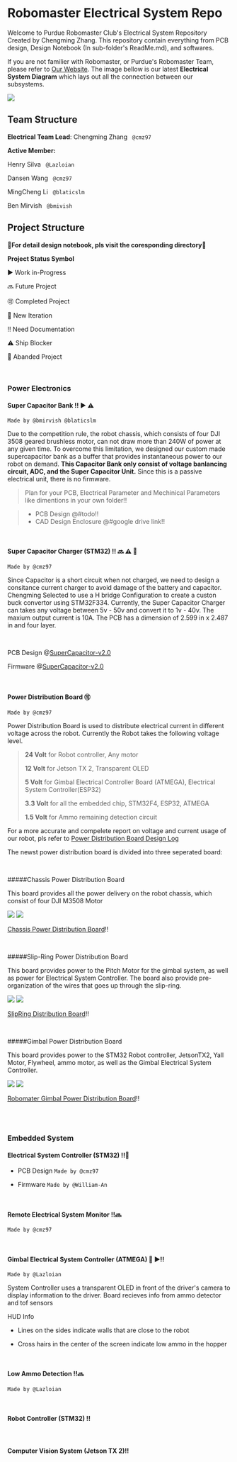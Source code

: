 # Robomaster Electrical System Repo
Welcome to Purdue Robomaster Club's Electrical System Repository Created by Chengming Zhang. This repository contain everything from PCB design, Design Notebook (In sub-folder's ReadMe.md), and softwares. 

If you are not familier with Robomaster, or Purdue's Robomaster Team, please refer to [Our Website](https://www.PurdueRM.com "Purdue Robomaster"). The image bellow is our latest **Electrical System Diagram** which lays out all the connection between our subsystems.

<img src = "https://github.com/RoboMaster-Club/Power-System/raw/master/Electrical Diagram.png"> 

<br>

## Team Structure

**Electrical Team Lead**: Chengming Zhang ` @cmz97` 

**Active Member:**

Henry Silva ` @Lazloian` 

Dansen Wang ` @cmz97` 

MingCheng Li ` @blaticslm` 

Ben Mirvish ` @bmivish` 



## Project Structure

📣**For detail design notebook, pls visit the coresponding directory**📣



**Project Status Symbol**

▶️ Work in-Progress

🔜 Future Project

🉑 Completed Project

🔂 New Iteration

‼️ Need Documentation

⚠️ Ship Blocker

🚮 Abanded Project

<br>

### Power Electronics

#### Super Capacitor Bank ‼️ ▶️ ⚠️

 `Made by @bmirvish @blaticslm`

Due to the competition rule, the robot chassis, which consists of four DJI 3508 geared brushless motor, can not draw more than 240W of power at any given time. To overcome this limitation, we designed our custom made supercapacitor bank as a buffer that provides instantaneous power to our robot on demand. **This Capacitor Bank only consist of voltage banlancing circuit, ADC, and the Super Capacitor Unit.** Since this is a passive electrical unit, there is no firmware.

> Plan for your PCB, Electrical Parameter and Mechinical Parameters like dimentions in your own folder‼️

> * PCB Design  @#todo‼️
> * CAD Design Enclosure @#google drive link‼️



<br>

#### Super Capacitor Charger (STM32) ‼️ 🔜 ⚠️ 🔂

`Made by @cmz97`

Since Capacitor is a short circuit when not charged, we need to design a consitance current charger to avoid damage of the battery and capacitor. Chengming Selected to use a H bridge Configuration to create a custon buck convertor using STM32F334. Currently, the Super Capacitor Charger can takes any voltage between 5v - 50v and convert it to 1v - 40v. The maxium output current is 10A. The PCB has a dimension of 2.599 in x 2.487 in and four layer. 

<br>

PCB Design @[SuperCapacitor-v2.0](https://github.com/RoboMaster-Club/Electrical-System/tree/master/SuperCapacitor-v2.0)

Firmware @[SuperCapacitor-v2.0](https://github.com/RoboMaster-Club/Electrical-System/tree/master/SuperCapacitor-v2.0)

<br>

#### Power Distribution Board 🉑

`Made by @cmz97`

Power Distribution Board is used to distribute electrical current in different voltage across the robot. Currently the Robot takes the following voltage level. 

> **24 Volt** for Robot controller, Any motor
>
> **12 Volt** for Jetson TX 2, Transparent OLED
>
> **5 Volt** for Gimbal Electrical Controller Board (ATMEGA), Electrical System Controller(ESP32)
>
> **3.3 Volt** for all the embedded chip, STM32F4, ESP32, ATMEGA
>
> **1.5 Volt** for Ammo remaining detection circuit

For a more accurate and compelete report on voltage and current usage of our robot, pls refer to [Power Distribution Board Design Log](https://github.com/RoboMaster-Club/Electrical-System/blob/master/Power-Distribution-Board-V3.0/README.md)

The newst power distribution board is divided into three seperated board:

<br>

#####Chassis Power Distribution Board

This board provides all the power delivery on the robot chassis, which consist of four DJI M3508 Motor

<img src = "https://raw.githubusercontent.com/RoboMaster-Club/Electrical-System/master/Power-Distribution-Board-V3.0/Chassis Power Distribution Board/Chassis-Power-Distribution-Board-sch.png">



<img src = "https://raw.githubusercontent.com/RoboMaster-Club/Electrical-System/master/Power-Distribution-Board-V3.0/Chassis Power Distribution Board/Chassis-Power-Distribution-Board.png">

[Chassis Power Distribution Board](https://github.com/RoboMaster-Club/Electrical-System/tree/master/Power-Distribution-Board-V3.0/Chassis%20Power%20Distribution%20Board)‼️

<br>

#####Slip-Ring Power Distribution Board

This board provides power to the Pitch Motor for the gimbal system, as well as power for Electrical System Controller. The board also provide pre-organization of the wires that goes up through the slip-ring.

<img src="https://raw.githubusercontent.com/RoboMaster-Club/Electrical-System/master/Power-Distribution-Board-V3.0/SlipRing%20Distribution%20Board/Slipring-Power-Distribution-Board-Sch.png">

<img src="https://raw.githubusercontent.com/RoboMaster-Club/Electrical-System/master/Power-Distribution-Board-V3.0/SlipRing%20Distribution%20Board/Slipring-Power-Distribution-Board.png">



[SlipRing Distribution Board](https://github.com/RoboMaster-Club/Electrical-System/tree/master/Power-Distribution-Board-V3.0/SlipRing%20Distribution%20Board)‼️

<br>

#####Gimbal Power Distribution Board

This board provides power to the STM32 Robot controller, JetsonTX2, Yall Motor, Flywheel, ammo motor, as well as the Gimbal Electrical System Controller.

<img src = "https://raw.githubusercontent.com/RoboMaster-Club/Electrical-System/master/Power-Distribution-Board-V3.0/Gimbal%20Power%20Distribution%20Board/Gimbal-Power-Distribution-Board-Sch.png">

<img src = "https://raw.githubusercontent.com/RoboMaster-Club/Electrical-System/master/Power-Distribution-Board-V3.0/Gimbal%20Power%20Distribution%20Board/Gimbal-Power-Distribution-Board.png">

[Robomater Gimbal Power Distribution Board](https://github.com/RoboMaster-Club/Electrical-System/tree/master/Power-Distribution-Board-V3.0/Robomater%20Gimbal%20Power%20Distribution%20Board)‼️



<br>
<br>


### Embedded System

#### Electrical System Controller (STM32) ‼️🔂

* PCB Design `Made by @cmz97`

* Firmware `Made by @William-An`

<br>

  

#### Remote Electrical System Monitor ‼️🔜

`Made by @cmz97`

<br>

#### Gimbal Electrical System Controller (ATMEGA) 🔂 ▶️‼️

 `Made by @Lazloian`

  System Controller uses a transparent OLED in front of the driver's camera to display information to the driver. Board recieves info from ammo detector and tof sensors

  HUD Info

  * Lines on the sides indicate walls that are close to the robot

  * Cross hairs in the center of the screen indicate low ammo in the hopper

<br>


#### Low Ammo Detection ‼️🔜

 `Made by @Lazloian`

<br>

#### Robot Controller (STM32) ‼️

<br>

#### Computer Vision System (Jetson TX 2)‼️

<br>
